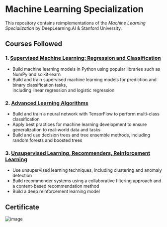 # Machine Learning Specialization

This repository contains reimplementations of the *Machine Learning Specialization* by DeepLearning.AI & Stanford University.

## Courses Followed

### 1. [Supervised Machine Learning: Regression and Classification](./01_supervised_learning)
- Build machine learning models in Python using popular libraries such as NumPy and scikit-learn  
- Build and train supervised machine learning models for prediction and binary classification tasks,  
  including linear regression and logistic regression

### 2. [Advanced Learning Algorithms](./02_advanced_algorithms)
- Build and train a neural network with TensorFlow to perform multi-class classification  
- Apply best practices for machine learning development to ensure generalization to real-world data and tasks  
- Build and use decision trees and tree ensemble methods, including random forests and boosted trees

### 3. [Unsupervised Learning, Recommenders, Reinforcement Learning](./03_unsupervised_learning)
- Use unsupervised learning techniques, including clustering and anomaly detection  
- Build recommender systems using a collaborative filtering approach and a content-based recommendation method  
- Build a deep reinforcement learning model

## Certificate
![image](https://github.com/user-attachments/assets/399aef94-946c-4974-ad6f-b26570b94cf2)
